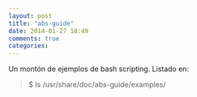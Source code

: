 ```yaml
---
layout: post
title: "abs-guide"
date: 2014-01-27 18:49
comments: true
categories: 
---
```

Un montón de ejemplos de bash scripting. Listado en:

>$ ls /usr/share/doc/abs-guide/examples/

